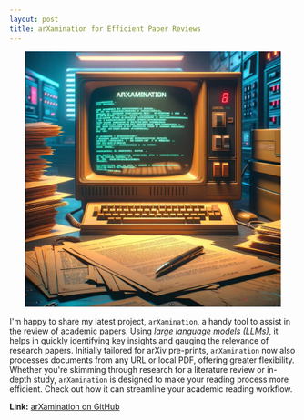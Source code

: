 ```yaml
---
layout: post
title: arXamination for Efficient Paper Reviews
---
```


<p align="center">
    <img width="450" src="img/arxamination_computer.jpg">
</p>

I'm happy to share my latest project, `arXamination`, a handy tool to assist in
the review of academic papers. Using [_large language models
(LLMs)_](https://en.wikipedia.org/wiki/Large_language_model), it helps in
quickly identifying key insights and gauging the relevance of research papers.
Initially tailored for arXiv pre-prints, `arXamination` now also processes
documents from any URL or local PDF, offering greater flexibility. Whether
you're skimming through research for a literature review or in-depth study,
`arXamination` is designed to make your reading process more efficient. Check out
how it can streamline your academic reading workflow.

**Link:** [arXamination on GitHub](https://github.com/rmattila/arXamination)
